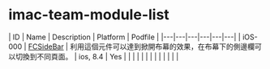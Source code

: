# imac-team-module-list

| ID | Name | Description | Platform | Podfile |
|---|---|---|---|---|---|
| iOS-000 | [FCSideBar](https://github.com/nutc-imac-team/iOS-000-FCSideBar) | 利用這個元件可以達到掀開布幕的效果，在布幕下的側邊欄可以切換到不同頁面。 | ios, 8.4 | Yes |
|   |   |   |   |   |
|   |   |   |   |   |
